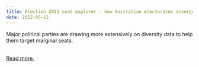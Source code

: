 ```yaml
---
title: Election 2022 seat explorer - how Australian electorates diverge on religion, country of birth and language
date: 2022-05-12
---
```

<p>Major political parties are drawing more extensively on diversity data to help them target marginal seats.</p><br>
<a href='https://www.theguardian.com/australia-news/datablog/2022/may/13/election-2022-seat-explorer-how-australian-electorates-diverge-on-religion-country-of-birth-and-language'>Read more.</a>